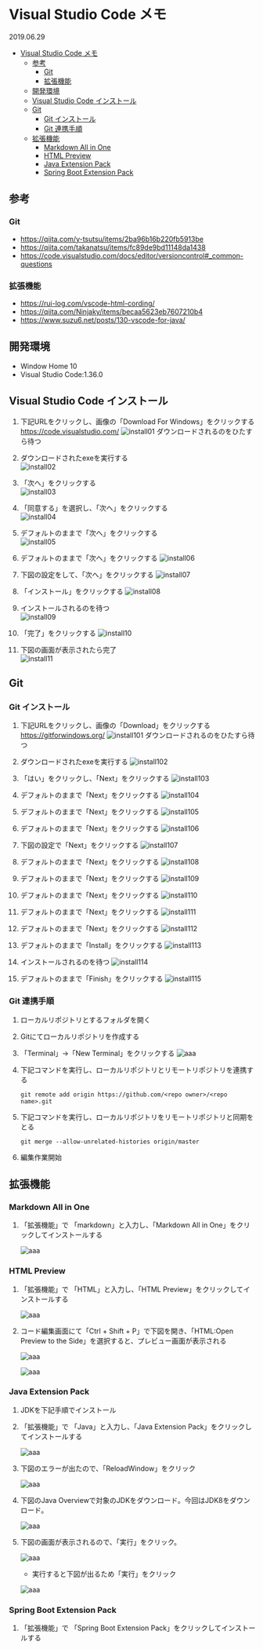 # Visual Studio Code メモ

2019.06.29

- [Visual Studio Code メモ](#visual-studio-code-%e3%83%a1%e3%83%a2)
  - [参考](#%e5%8f%82%e8%80%83)
    - [Git](#git)
    - [拡張機能](#%e6%8b%a1%e5%bc%b5%e6%a9%9f%e8%83%bd)
  - [開発環境](#%e9%96%8b%e7%99%ba%e7%92%b0%e5%a2%83)
  - [Visual Studio Code インストール](#visual-studio-code-%e3%82%a4%e3%83%b3%e3%82%b9%e3%83%88%e3%83%bc%e3%83%ab)
  - [Git](#git-1)
    - [Git インストール](#git-%e3%82%a4%e3%83%b3%e3%82%b9%e3%83%88%e3%83%bc%e3%83%ab)
    - [Git 連携手順](#git-%e9%80%a3%e6%90%ba%e6%89%8b%e9%a0%86)
  - [拡張機能](#%e6%8b%a1%e5%bc%b5%e6%a9%9f%e8%83%bd-1)
    - [Markdown All in One](#markdown-all-in-one)
    - [HTML Preview](#html-preview)
    - [Java Extension Pack](#java-extension-pack)
    - [Spring Boot Extension Pack](#spring-boot-extension-pack)

## 参考

### Git
- https://qiita.com/y-tsutsu/items/2ba96b16b220fb5913be
- https://qiita.com/takanatsu/items/fc89de9bd11148da1438
- https://code.visualstudio.com/docs/editor/versioncontrol#_common-questions

### 拡張機能
- https://rui-log.com/vscode-html-cording/
- https://qiita.com/Ninjaky/items/becaa5623eb7607210b4
- https://www.suzu6.net/posts/130-vscode-for-java/

## 開発環境
- Window Home 10
- Visual Studio Code:1.36.0


## Visual Studio Code インストール
1. 下記URLをクリックし、画像の「Download For Windows」をクリックする
     https://code.visualstudio.com/
     ![install01](image/001.PNG "install01")
     ダウンロードされるのをひたすら待つ  
  
2. ダウンロードされたexeを実行する  
     ![install02](image/002.PNG "install02")
  
3. 「次へ」をクリックする  
     ![install03](image/003.PNG "install03")
  
4. 「同意する」を選択し、「次へ」をクリックする  
     ![install04](image/004.PNG "install04")
  
5. デフォルトのままで「次へ」をクリックする  
     ![install05](image/005.png "install05")
  
6. デフォルトのままで「次へ」をクリックする
     ![install06](image/006.PNG "install06")
  
7. 下図の設定をして、「次へ」をクリックする
     ![install07](image/007.PNG "install07")
  
8. 「インストール」をクリックする
     ![install08](image/008.PNG "install08")
  
9.  インストールされるのを待つ  
     ![install09](image/009.PNG "install09")
  
10. 「完了」をクリックする
     ![install10](image/010.PNG "install10")
  
11.  下図の画面が表示されたら完了  
     ![install11](image/011.PNG "install11")

## Git
### Git インストール
1. 下記URLをクリックし、画像の「Download」をクリックする
     https://gitforwindows.org/
     ![install101](image/101.PNG "install101")
     ダウンロードされるのをひたすら待つ  
  
2. ダウンロードされたexeを実行する
     ![install102](image/102.PNG "install102")

3. 「はい」をクリックし、「Next」をクリックする
     ![install103](image/103.PNG "install103")
  
4. デフォルトのままで「Next」をクリックする
     ![install104](image/104.PNG "install104")
  
5. デフォルトのままで「Next」をクリックする
     ![install105](image/105.PNG "install105")
  
6. デフォルトのままで「Next」をクリックする
     ![install106](image/106.PNG "install106")
  
7. 下図の設定で「Next」をクリックする
     ![install107](image/107.PNG "install107")
  
8. デフォルトのままで「Next」をクリックする
     ![install108](image/108.PNG "install108")
  
9. デフォルトのままで「Next」をクリックする
     ![install109](image/109.PNG "install109")
  
10. デフォルトのままで「Next」をクリックする
     ![install110](image/110.PNG "install110")
  
11. デフォルトのままで「Next」をクリックする
     ![install111](image/111.PNG "install111")
  
12. デフォルトのままで「Next」をクリックする
     ![install112](image/112.PNG "install112")
  
13. デフォルトのままで「Install」をクリックする
     ![install113](image/113.PNG "install113")
  
14. インストールされるのを待つ
     ![install114](image/114.PNG "install114")
  
15. デフォルトのままで「Finish」をクリックする
     ![install115](image/115.PNG "install115")

### Git 連携手順
1. ローカルリポジトリとするフォルダを開く

2. Gitにてローカルリポジトリを作成する

3. 「Terminal」→「New Terminal」をクリックする
     ![aaa](image/116.png "aaa")

4. 下記コマンドを実行し、ローカルリポジトリとリモートリポジトリを連携する
    ```
    git remote add origin https://github.com/<repo owner>/<repo name>.git
    ```

5. 下記コマンドを実行し、ローカルリポジトリをリモートリポジトリと同期をとる
    ```
    git merge --allow-unrelated-histories origin/master
    ```

6. 編集作業開始

## 拡張機能
### Markdown All in One
1. 「拡張機能」で 「markdown」と入力し、「Markdown All in One」をクリックしてインストールする
  
    ![aaa](image/201.PNG "aaa")
  
### HTML Preview
1. 「拡張機能」で 「HTML」と入力し、「HTML Preview」をクリックしてインストールする

    ![aaa](image/202.PNG "aaa")

2. コード編集画面にて「Ctrl + Shift + P」で下図を開き、「HTML:Open Preview to the Side」を選択すると、プレビュー画面が表示される

    ![aaa](image/203.PNG "aaa")

    ![aaa](image/204.PNG "aaa")

### Java Extension Pack

1. JDKを下記手順でインストール
   
2. 「拡張機能」で 「Java」と入力し、「Java Extension Pack」をクリックしてインストールする

    ![aaa](image/205.PNG "aaa")

3. 下図のエラーが出たので、「ReloadWindow」をクリック

    ![aaa](image/206.PNG "aaa")

4. 下図のJava Overviewで対象のJDKをダウンロード。今回はJDK8をダウンロード。

    ![aaa](image/207.PNG "aaa")

5. 下図の画面が表示されるので、「実行」をクリック。

    ![aaa](image/208.PNG "aaa")

   - 実行すると下図が出るため「実行」をクリック

    ![aaa](image/209.PNG "aaa")

### Spring Boot Extension Pack

1. 「拡張機能」で 「Spring Boot Extension Pack」をクリックしてインストールする

